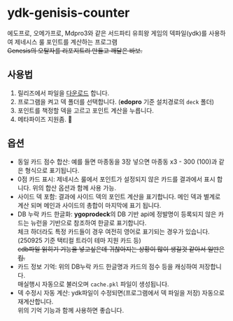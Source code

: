 # ydk-genisis-counter
에도프로, 오메가프로, Mdpro3와 같은 서드파티 유희왕 게임의 덱파일(ydk)를 사용하여 제네시스 룰 포인트를 계산하는 프로그램\
~~Genesis의 오탈자를 리포지트리 만들고 깨달은 바보.~~

## 사용법
1. 릴리즈에서 파일을 [다운로드](https://github.com/cfnnit/ydk-genisis-counter/releases/latest) 합니다.
2. 프로그램을 켜고 덱 폴더를 선택합니다. (**edopro** 기준 설치경로의 `deck` 폴더)
3. 포인트를 책정할 덱을 고르고 포인트 계산을 누릅니다.
4. 메타파이즈 지원좀. 🙏

## 옵션
* 동일 카드 점수 합산: 예를 들면 마종동을 3장 넣으면 마종동 x3 - 300 (100)과 같은 형식으로 표기됩니다.
* 0점 카드 표시: 제네시스 룰에서 포인트가 설정되지 않은 카드를 결과에서 표시 합니다. 위의 합산 옵션과 함께 사용 가능.
* 사이드 덱 포함: 결과에 사이드 덱의 포인트 계산을 표기합니다. 메인 덱과 별계로 계산 되며 메인과 사이드의 총합이 마지막에 표기 됩니다.
* DB 누락 카드 한글화: **ygoprodeck**의 DB 기반 api에 정발명이 등록되지 않은 카드는 뉴런을 기반으로 참조하여 한글로 표기합니다.\
체크 하더라도 특정 카드들이 경우 여전히 영어로 표기되는 경우가 있습니다. (250925 기준 택티컬 트라이 테마 지원 카드 등)\
~~cdb파일 읽히기 기능을 넣고싶은데 귀찮아지는 상황이 많이 생길것 같아서 일딴은 킵.~~
* 카드 정보 기억: 위의 DB누락 카드 한글명과 카드의 점수 등을 캐싱하여 저장합니다.\
매실행시 자동으로 불러오며 `cache.pkl` 파일이 생성됩니다.
* 덱 수정시 자동 계산: ydk파일이 수정되면(프로그램에서 덱 파일을 저장) 자동으로 재계산합니다.\
위의 기억 기능과 함께 사용하면 좋습니다.
